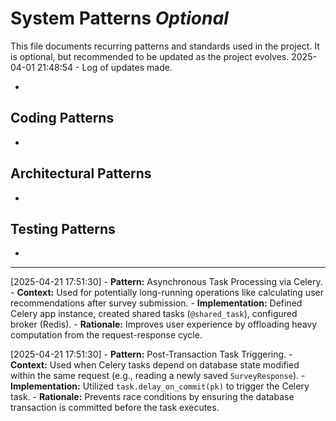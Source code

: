 # System Patterns *Optional*

This file documents recurring patterns and standards used in the project.
It is optional, but recommended to be updated as the project evolves.
2025-04-01 21:48:54 - Log of updates made.

*

## Coding Patterns

*

## Architectural Patterns

*

## Testing Patterns

*
---
[2025-04-21 17:51:30] - **Pattern:** Asynchronous Task Processing via Celery.
    - **Context:** Used for potentially long-running operations like calculating user recommendations after survey submission.
    - **Implementation:** Defined Celery app instance, created shared tasks (`@shared_task`), configured broker (Redis).
    - **Rationale:** Improves user experience by offloading heavy computation from the request-response cycle.

[2025-04-21 17:51:30] - **Pattern:** Post-Transaction Task Triggering.
    - **Context:** Used when Celery tasks depend on database state modified within the same request (e.g., reading a newly saved `SurveyResponse`).
    - **Implementation:** Utilized `task.delay_on_commit(pk)` to trigger the Celery task.
    - **Rationale:** Prevents race conditions by ensuring the database transaction is committed before the task executes.